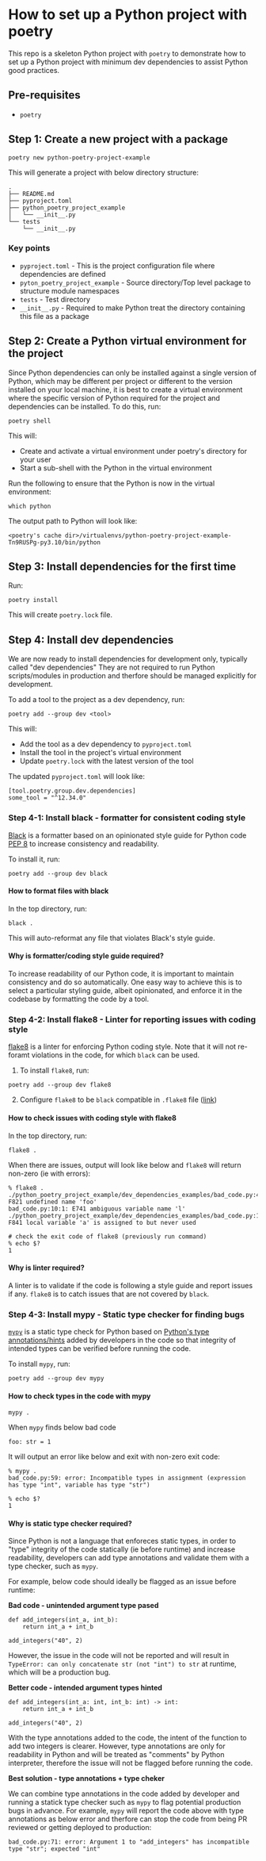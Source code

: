 # How to set up a Python project with poetry

This repo is a skeleton Python project with `poetry` to demonstrate how to set up a Python project with minimum dev dependencies to assist Python good practices.

## Pre-requisites

- `poetry`

## Step 1: Create a new project with a package

```
poetry new python-poetry-project-example
```

This will generate a project with below directory structure:

```
.
├── README.md
├── pyproject.toml
├── python_poetry_project_example
│   └── __init__.py
└── tests
    └── __init__.py
```

### Key points
- `pyproject.toml` - This is the project configuration file where dependencies are defined
- `pyton_poetry_project_example` - Source directory/Top level package to structure module namespaces
- `tests` - Test directory
- `__init__.py` - Required to make Python treat the directory containing this file as a package

## Step 2: Create a Python virtual environment for the project

Since Python dependencies can only be installed against a single version of Python, which may be different per project or different to the version installed on your local machine, it is best to create a virtual environment where the specific version of Python required for the project and dependencies can be installed. To do this, run:

```
poetry shell
```

This will:
- Create and activate a virtual environment under poetry's directory for your user
- Start a sub-shell with the Python in the virtual environment

Run the following to ensure that the Python is now in the virtual environment:
```
which python
```

The output path to Python will look like:

```
<poetry's cache dir>/virtualenvs/python-poetry-project-example-Tn9RUSPg-py3.10/bin/python
```

## Step 3: Install dependencies for the first time

Run:
```
poetry install
```

This will create `poetry.lock` file.

## Step 4: Install dev dependencies

We are now ready to install dependencies for development only, typically called "dev dependencies" They are not required to run Python scripts/modules in production and therfore should be managed explicitly for development.

To add a tool to the project as a dev dependency, run:
```
poetry add --group dev <tool>
```

This will:
- Add the tool as a dev dependency to `pyproject.toml`
- Install the tool in the project's virtual environment
- Update `poetry.lock` with the latest version of the tool

The updated `pyproject.toml` will look like:

```
[tool.poetry.group.dev.dependencies]
some_tool = "^12.34.0"
```

### Step 4-1: Install black - formatter for consistent coding style

[Black](https://black.readthedocs.io/en/stable/the_black_code_style/index.html) is a formatter based on an opinionated style guide for Python code [PEP 8](https://peps.python.org/pep-0008/) to increase consistency and readability.

To install it, run:
```
poetry add --group dev black
```

#### **How to format files with black**
In the top directory, run:

```
black .
```

This will auto-reformat any file that violates Black's style guide.

#### **Why is formatter/coding style guide required?**
To increase readability of our Python code, it is important to maintain consistency and do so automatically. One easy way to achieve this is to select a particular styling guide, albeit opinionated, and enforce it in the codebase by formatting the code by a tool.

### Step 4-2: Install flake8 - Linter for reporting issues with coding style

[flake8](https://flake8.pycqa.org/en/latest/) is a linter for enforcing Python coding style. Note that it will not re-foramt violations in the code, for which `black` can be used.

1. To install `flake8`, run:
```
poetry add --group dev flake8
```
2. Configure `flake8` to be `black` compatible in `.flake8` file ([link](https://black.readthedocs.io/en/stable/guides/using_black_with_other_tools.html#id2))


#### **How to check issues with coding style with flake8**

In the top directory, run:
```
flake8 .
```

When there are issues, output will look like below and `flake8` will return non-zero (ie with errors):
```
% flake8 .
./python_poetry_project_example/dev_dependencies_examples/bad_code.py:4:4: F821 undefined name 'foo'
bad_code.py:10:1: E741 ambiguous variable name 'l'
./python_poetry_project_example/dev_dependencies_examples/bad_code.py:14:5: F841 local variable 'a' is assigned to but never used

# check the exit code of flake8 (previously run command)
% echo $?
1
```

#### **Why is linter required?**

A linter is to validate if the code is following a style guide and report issues if any. `flake8` is to catch issues that are not covered by `black`.

### Step 4-3: Install mypy - Static type checker for finding bugs

[`mypy`](https://mypy.readthedocs.io/en/stable/) is a static type check for Python based on [Python's type annotations/hints](https://docs.python.org/3/library/typing.html) added by developers in the code so that integrity of intended types can be verified before running the code.

To install `mypy`, run:
```
poetry add --group dev mypy
```

#### **How to check types in the code with mypy**

```
mypy .
```

When `mypy` finds below bad code
```
foo: str = 1
```

It will output an error like below and exit with non-zero exit code:
```
% mypy .
bad_code.py:59: error: Incompatible types in assignment (expression has type "int", variable has type "str")

% echo $?
1
```

#### **Why is static type checker required?**

Since Python is not a language that enforeces static types, in order to "type" integrity of the code statically (ie before runtime) and increase readability, developers can add type annotations and validate them with a type checker, such as `mypy`.

For example, below code should ideally be flagged as an issue before runtime:

**Bad code - unintended argument type pased**
```
def add_integers(int_a, int_b):
    return int_a + int_b

add_integers("40", 2)
```

However, the issue in the code will not be reported and will result in `TypeError: can only concatenate str (not "int") to str` at runtime, which will be a production bug.

**Better code - intended argument types hinted**
```
def add_integers(int_a: int, int_b: int) -> int:
    return int_a + int_b

add_integers("40", 2)
```

With the type annotations added to the code, the intent of the function to add two integers is clearer. However, type annotations are only for readability in Python and will be treated as "comments" by Python interpreter, therefore the issue will not be flagged before running the code.

**Best solution - type annotations + type cheker**

We can combine type annotations in the code added by developer and running a statick type checker such as `mypy` to flag potential production bugs in advance. For example, `mypy` will report the code above with type annotations as below error and therfore can stop the code from being PR reviewed or getting deployed to production:

```
bad_code.py:71: error: Argument 1 to "add_integers" has incompatible type "str"; expected "int"
```